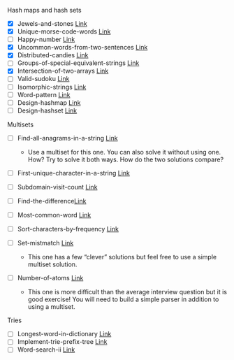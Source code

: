 Hash maps and hash sets

-   [x] Jewels-and-stones [Link](https://leetcode.com/problems/jewels-and-stones/)
-   [x] Unique-morse-code-words [Link](https://leetcode.com/problems/unique-morse-code-words/)
-   [ ] Happy-number [Link](https://leetcode.com/problems/happy-number/)
-   [x] Uncommon-words-from-two-sentences [Link](https://leetcode.com/problems/uncommon-words-from-two-sentences/)
-   [x] Distributed-candies [Link](https://leetcode.com/problems/distribute-candies/)
-   [ ] Groups-of-special-equivalent-strings [Link](https://leetcode.com/problems/groups-of-special-equivalent-strings/)
-   [x] Intersection-of-two-arrays [Link](https://leetcode.com/problems/intersection-of-two-arrays/)
-   [ ] Valid-sudoku [Link](https://leetcode.com/problems/valid-sudoku/)
-   [ ] Isomorphic-strings [Link](https://leetcode.com/problems/isomorphic-strings/)
-   [ ] Word-pattern [Link](https://leetcode.com/problems/word-pattern/)
-   [ ] Design-hashmap [Link](https://leetcode.com/problems/design-hashmap/)
-   [ ] Design-hashset [Link](https://leetcode.com/problems/design-hashset/)

Multisets

-   [ ] Find-all-anagrams-in-a-string [Link](https://leetcode.com/problems/find-all-anagrams-in-a-string/)
    -   Use a multiset for this one. You can also solve it without using one. How? Try to solve it both ways. How do the two solutions compare?
-   [ ] First-unique-character-in-a-string [Link](https://leetcode.com/problems/first-unique-character-in-a-string/)
-   [ ] Subdomain-visit-count [Link](https://leetcode.com/problems/subdomain-visit-count/)
-   [ ] Find-the-difference[Link](https://leetcode.com/problems/find-the-difference/)
-   [ ] Most-common-word [Link](https://leetcode.com/problems/most-common-word/)
-   [ ] Sort-characters-by-frequency [Link](https://leetcode.com/problems/sort-characters-by-frequency/)
-   [ ] Set-mistmatch [Link](https://leetcode.com/problems/set-mismatch/)

    -   This one has a few “clever” solutions but feel free to use a simple multiset solution.

-   [ ] Number-of-atoms [Link](https://leetcode.com/problems/number-of-atoms/)

    -   This one is more difficult than the average interview question but it is good exercise! You will need to build a simple parser in addition to using a multiset.

Tries

-   [ ] Longest-word-in-dictionary [Link](https://leetcode.com/problems/longest-word-in-dictionary)
-   [ ] Implement-trie-prefix-tree [Link](https://leetcode.com/problems/implement-trie-prefix-tree)
-   [ ] Word-search-ii [Link](https://leetcode.com/problems/word-search-ii)
